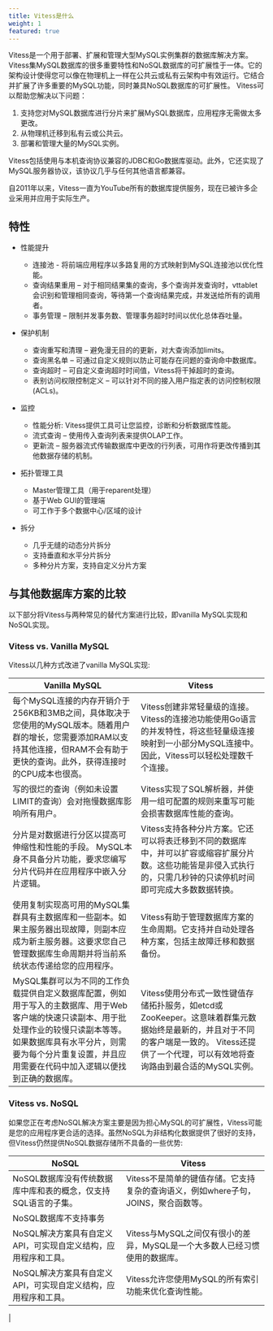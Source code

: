 ```yaml
---
title: Vitess是什么
weight: 1
featured: true
---
```


Vitess是一个用于部署、扩展和管理大型MySQL实例集群的数据库解决方案。Vitess集MySQL数据库的很多重要特性和NoSQL数据库的可扩展性于一体。它的架构设计使得您可以像在物理机上一样在公共云或私有云架构中有效运行。它结合并扩展了许多重要的MySQL功能，同时兼具NoSQL数据库的可扩展性。
Vitess可以帮助您解决以下问题：

1. 支持您对MySQL数据库进行分片来扩展MySQL数据库，应用程序无需做太多更改。
2. 从物理机迁移到私有云或公共云。
3. 部署和管理大量的MySQL实例。

Vitess包括使用与本机查询协议兼容的JDBC和Go数据库驱动。此外，它还实现了MySQL服务器协议，该协议几乎与任何其他语言都兼容。

自2011年以来，Vitess一直为YouTube所有的数据库提供服务，现在已被许多企业采用并应用于实际生产。

## 特性

* 性能提升
    - 连接池 - 将前端应用程序以多路复用的方式映射到MySQL连接池以优化性能。
    - 查询结果重用 – 对于相同结果集的查询，多个查询并发查询时，vttablet会识别和管理相同查询，等待第一个查询结果完成，并发送给所有的调用者。
    - 事务管理 – 限制并发事务数、管理事务超时时间以优化总体吞吐量。

* 保护机制
    - 查询重写和清理 – 避免漫无目的的更新，对大查询添加limits。
    - 查询黑名单 – 可通过自定义规则以防止可能存在问题的查询命中数据库。
    - 查询超时 – 可自定义查询超时时间值，Vitess将干掉超时的查询。
    - 表别访问权限控制定义 – 可以针对不同的接入用户指定表的访问控制权限 (ACLs)。

* 监控
    - 性能分析: Vitess提供工具可让您监控，诊断和分析数据库性能。
    - 流式查询  – 使用传入查询列表来提供OLAP工作。
    - 更新流 – 服务器流式传输数据库中更改的行列表，可用作将更改传播到其他数据存储的机制。

* 拓扑管理工具
    - Master管理工具（用于reparent处理）
    - 基于Web GUI的管理端
    - 可工作于多个数据中心/区域的设计

* 拆分
    - 几乎无缝的动态分片拆分
    - 支持垂直和水平分片拆分
    - 多种分片方案，支持自定义分片方案


## 与其他数据库方案的比较

以下部分将Vitess与两种常见的替代方案进行比较，即vanilla MySQL实现和NoSQL实现。

### Vitess vs. Vanilla MySQL

Vitess以几种方式改进了vanilla MySQL实现:

| Vanilla MySQL                                                                                                                                                                                                                                                                                                                                                                     | Vitess                                                                                                                                                                                                                                                                           |
|-----------------------------------------------------------------------------------------------------------------------------------------------------------------------------------------------------------------------------------------------------------------------------------------------------------------------------------------------------------------------------------|----------------------------------------------------------------------------------------------------------------------------------------------------------------------------------------------------------------------------------------------------------------------------------|
| 每个MySQL连接的内存开销介于256KB和3MB之间，具体取决于您使用的MySQL版本。随着用户群的增长，您需要添加RAM以支持其他连接，但RAM不会有助于更快的查询。此外，获得连接时的CPU成本也很高。              | Vitess创建非常轻量级的连接。 Vitess的连接池功能使用Go语言的并发特性，将这些轻量级连接映射到一小部分MySQL连接中。因此，Vitess可以轻松处理数千个连接。     |
| 写的很烂的查询（例如未设置LIMIT的查询）会对拖慢数据库影响所有用户。                                                                                                                                                                                                                                                         | Vitess实现了SQL解析器，并使用一组可配置的规则来重写可能会损害数据库性能的查询。                                                                                                                                                      |
| 分片是对数据进行分区以提高可伸缩性和性能的手段。 MySQL本身不具备分片功能，要求您编写分片代码并在应用程序中嵌入分片逻辑。                                                                                                                                                                 | Vitess支持各种分片方案。它还可以将表迁移到不同的数据库中，并可以扩容或缩容扩展分片数。这些功能皆是非侵入式执行的，只需几秒钟的只读停机时间即可完成大多数数据转换。  |
| 使用复制实现高可用的MySQL集群具有主数据库和一些副本。如果主服务器出现故障，则副本应成为新主服务器。这要求您自己管理数据库生命周期并将当前系统状态传递给您的应用程序。                                                                                                    | Vitess有助于管理数据库方案的生命周期。它支持并自动处理各种方案，包括主故障迁移和数据备份。                                                                                                         |
| MySQL集群可以为不同的工作负载提供自定义数据库配置，例如用于写入的主数据库、用于Web客户端的快速只读副本、用于批处理作业的较慢只读副本等等。如果数据库具有水平分片，则需要为每个分片重复设置，并且应用需要在代码中加入逻辑以便找到正确的数据库。| Vitess使用分布式一致性键值存储拓扑服务，如etcd或ZooKeeper。这意味着群集元数据始终是最新的，并且对于不同的客户端是一致的。 Vitess还提供了一个代理，可以有效地将查询路由到最合适的MySQL实例。


### Vitess vs. NoSQL

如果您正在考虑NoSQL解决方案主要是因为担心MySQL的可扩展性，Vitess可能是您的应用程序更合适的选择。虽然NoSQL为非结构化数据提供了很好的支持，但Vitess仍然提供NoSQL数据存储所不具备的一些优势:

| NoSQL                                                                                                               | Vitess                                                                                                                                      |
|---------------------------------------------------------------------------------------------------------------------|---------------------------------------------------------------------------------------------------------------------------------------------|
| NoSQL数据库没有传统数据库中库和表的概念，仅支持SQL语言的子集。 | Vitess不是简单的键值存储。它支持复杂的查询语义，例如where子句，JOINS，聚合函数等。 |
|NoSQL数据库不支持事务                                                                      |                                                                                                                                             |
| NoSQL解决方案具有自定义API，可实现自定义结构，应用程序和工具。                       | Vitess与MySQL之间仅有很小的差异，MySQL是一个大多数人已经习惯使用的数据库。                             |
| NoSQL解决方案具有自定义API，可实现自定义结构，应用程序和工具。                                    | Vitess允许您使用MySQL的所有索引功能来优化查询性能。                                             |
|                                                                                                                                                                                        
